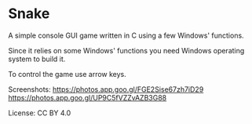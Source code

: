 # Snake
A simple console GUI game written in C using a few Windows' functions.

Since it relies on some Windows' functions you need Windows operating system to build it.

To control the game use arrow keys.

Screenshots:
https://photos.app.goo.gl/FGE2Sise67zh7iD29
https://photos.app.goo.gl/UP9C5fVZZvAZB3G88

License: CC BY 4.0
